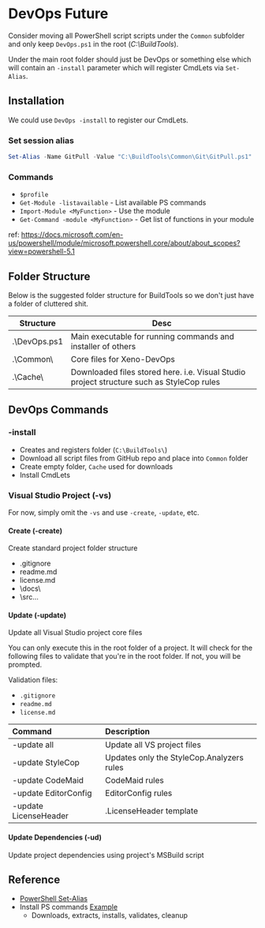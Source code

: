 # DevOps Future
Consider moving all PowerShell script scripts under the ``Common`` subfolder and only keep ``DevOps.ps1`` in the root (_C:\BuildTools_).

Under the main root folder should just be DevOps or something else which will contain an ``-install`` parameter which will register CmdLets via ``Set-Alias``.

## Installation
We could use ``DevOps -install`` to register our CmdLets.

### Set session alias
```powershell
Set-Alias -Name GitPull -Value "C:\BuildTools\Common\Git\GitPull.ps1"
```

### Commands
* ``$profile``
* ``Get-Module -listavailable`` - List available PS commands
* ``Import-Module <MyFunction>`` - Use the module
* ``Get-Command -module <MyFunction>`` - Get list of functions in your module

ref: https://docs.microsoft.com/en-us/powershell/module/microsoft.powershell.core/about/about_scopes?view=powershell-5.1

## Folder Structure
Below is the suggested folder structure for BuildTools so we don't just have a folder of cluttered shit.

| Structure | Desc |
|-----------|------|
| .\DevOps.ps1  | Main executable for running commands and installer of others |
| .\Common\     | Core files for Xeno-DevOps |
| .\Cache\      | Downloaded files stored here. i.e. Visual Studio project structure such as StyleCop rules |


## DevOps Commands

### -install
* Creates and registers folder (``C:\BuildTools\``)
* Download all script files from GitHub repo and place into ``Common`` folder
* Create empty folder, ``Cache`` used for downloads
* Install CmdLets

### Visual Studio Project (-vs)
For now, simply omit the ``-vs`` and use ``-create``, ``-update``, etc.

#### Create (-create)
Create standard project folder structure

* .gitignore
* readme.md
* license.md
* \docs\
* \src\...

#### Update (-update)
Update all Visual Studio project core files

You can only execute this in the root folder of a project. It will check for the following files to validate that you're in the root folder. If not, you will be prompted.

Validation files:
* ``.gitignore``
* ``readme.md``
* ``license.md``

| Command | Description |
|:--------|:------------|
| -update all | Update all VS project files |
| -update StyleCop | Updates only the StyleCop.Analyzers rules |
| -update CodeMaid | CodeMaid rules |
| -update EditorConfig | EditorConfig rules |
| -update LicenseHeader | .LicenseHeader template |

#### Update Dependencies (-ud)
Update project dependencies using project's MSBuild script


## Reference
* [PowerShell Set-Alias](https://docs.microsoft.com/en-us/powershell/module/microsoft.powershell.utility/set-alias?view=powershell-6)
* Install PS commands [Example](https://github.com/Unitrends/unitrends-pstoolkit)
    * Downloads, extracts, installs, validates, cleanup

